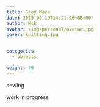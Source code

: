```yaml
---
title: Grey Maze
date: 2025-06-19T14:21:26+08:00
author: Mck
avatar: /img/personal/avatar.jpg
cover: knitting.jpg


categories:
  - objects

weight: 40
---
```




sewing 

<!--more-->


work in progress
